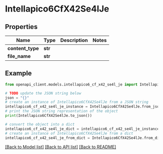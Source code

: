 # Intellapico6CfX42Se4lJe


## Properties

Name | Type | Description | Notes
------------ | ------------- | ------------- | -------------
**content_type** | **str** |  | 
**file_name** | **str** |  | 

## Example

```python
from openapi_client.models.intellapico6_cf_x42_se4l_je import Intellapico6CfX42Se4lJe

# TODO update the JSON string below
json = "{}"
# create an instance of Intellapico6CfX42Se4lJe from a JSON string
intellapico6_cf_x42_se4l_je_instance = Intellapico6CfX42Se4lJe.from_json(json)
# print the JSON string representation of the object
print(Intellapico6CfX42Se4lJe.to_json())

# convert the object into a dict
intellapico6_cf_x42_se4l_je_dict = intellapico6_cf_x42_se4l_je_instance.to_dict()
# create an instance of Intellapico6CfX42Se4lJe from a dict
intellapico6_cf_x42_se4l_je_from_dict = Intellapico6CfX42Se4lJe.from_dict(intellapico6_cf_x42_se4l_je_dict)
```
[[Back to Model list]](../README.md#documentation-for-models) [[Back to API list]](../README.md#documentation-for-api-endpoints) [[Back to README]](../README.md)


